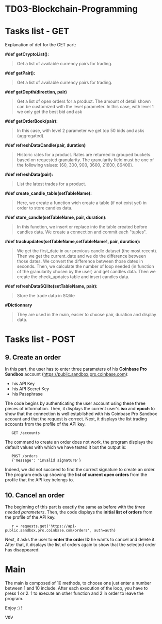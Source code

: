 # TD03-Blockchain-Programming

# Tasks list - GET

Explanation of def for the GET part:

**#def getCryptoList():**
> Get a list of available currency pairs for trading.
 
**#def getPair():**
> Get a list of available currency pairs for trading.
 
**#def getDepth(direction, pair)**
> Get a list of open orders for a product. The amount of detail shown can be customized with the level parameter.
  In this case, with level 1 we only get the best bid and ask
  
**#def getOrderBook(pair):**
> In this case, with level 2 parameter we get top 50 bids and asks (aggregated).

**#def refreshDataCandle(pair, duration)**
> Historic rates for a product. Rates are returned in grouped buckets based on requested granularity.
  The granularity field must be one of the following values: {60, 300, 900, 3600, 21600, 86400}.

**#def refreshData(pair):**
> List the latest trades for a product.

**#def create_candle_table(setTableName):**
> Here, we create a function wich create a table (if not exist yet) in order to store candles data.

**#def store_candle(setTableName, pair, duration):**
> In this function, we insert or replace into the table created before candles data.
  We create a connection and commit each "tuples".

**#def trackupdates(setTableName,setTableName1, pair, duration):**
> We get the first_date in our previous candle dataset (the most recent). Then we get the           current_date
  and we do the difference between those dates. We convert the difference between those dates in    seconds. Then, we calculate the number of loop needed (in function of the granularity chosen by the user) and get candles data. Then we create the check_updates table and insert candles data.

**#def refreshDataSQlite(setTableName, pair):**
> Store the trade data in SQlite

**#Dictionnary**
> They are used in the main, easier to choose pair, duration and display data.
  
# Tasks list - POST
  
## 9. Create an order
In this part, the user has to enter three parameters of his **Coinbase Pro Sandbox** account (https://public.sandbox.pro.coinbase.com):
- his API Key
- his API Secret Key
- his Passphrase

The code begins by authenticating the user account using these three pieces of information. Then, it displays the current user's **iso** 
and **epoch** to show that the connection is well established with his Coinbase Pro Sandbox account and that the request is correct.
Next, it displays the list trading accounts from the profile of the API key.

       GET /accounts
The command to create an order does not work, the program displays the default values with which we have tested it but the output is:

       POST /orders
       {'message': 'invalid signature'}
Indeed, we did not succeed to find the correct signature to create an order.
The program ends up showing the **list of current open orders** from the profile that the API key belongs to.


## 10. Cancel an order
The beginning of this part is exactly the same as before with the *three needed parameters*.
Then, the code displays the **initial list of orders** from the profile of the API key.

       r = requests.get('https://api-public.sandbox.pro.coinbase.com/orders', auth=auth)
Next, it asks the user to **enter the order ID** he wants to cancel and delete it.
After that, it displays the list of orders again to show that the selected order has disappeared.

# Main

The main is composed of 10 methods, to choose one just enter a number between 1 and 10 include.
After each execution of the loop, you have to press 1 or 2. 
1 to execute an other function and 2 in order to leave the program.

Enjoy :) ! 

V&V
